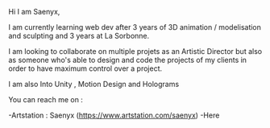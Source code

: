 Hi I am Saenyx,

I am currently learning web dev after 3 years of 3D animation / modelisation and sculpting and 3 years at La Sorbonne. 

I am looking to collaborate on multiple projets as an Artistic Director but also as someone who's able to design and code the projects of my clients in order to have 
maximum control over a project. 

I am also Into Unity , Motion Design and Holograms 

You can reach me on :

-Artstation : Saenyx (https://www.artstation.com/saenyx)
-Here

<!---
Saenyx/Saenyx is a ✨ special ✨ repository because its `README.md` (this file) appears on your GitHub profile.
You can click the Preview link to take a look at your changes.
--->
